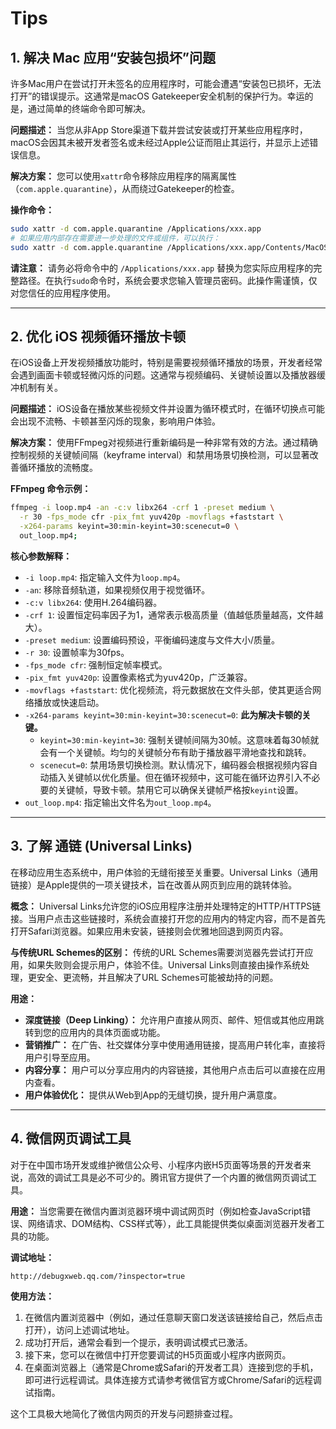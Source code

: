 # Tips

## **1. 解决 Mac 应用“安装包损坏”问题**

许多Mac用户在尝试打开未签名的应用程序时，可能会遭遇“安装包已损坏，无法打开”的错误提示。这通常是macOS Gatekeeper安全机制的保护行为。幸运的是，通过简单的终端命令即可解决。

**问题描述：** 当您从非App Store渠道下载并尝试安装或打开某些应用程序时，macOS会因其未被开发者签名或未经过Apple公证而阻止其运行，并显示上述错误信息。

**解决方案：** 您可以使用`xattr`命令移除应用程序的隔离属性（`com.apple.quarantine`），从而绕过Gatekeeper的检查。

**操作命令：**

```bash
sudo xattr -d com.apple.quarantine /Applications/xxx.app
# 如果应用内部存在需要进一步处理的文件或组件，可以执行：
sudo xattr -d com.apple.quarantine /Applications/xxx.app/Contents/MacOS/*;
```

**请注意：** 请务必将命令中的 `/Applications/xxx.app` 替换为您实际应用程序的完整路径。在执行`sudo`命令时，系统会要求您输入管理员密码。此操作需谨慎，仅对您信任的应用程序使用。

---

## **2. 优化 iOS 视频循环播放卡顿**

在iOS设备上开发视频播放功能时，特别是需要视频循环播放的场景，开发者经常会遇到画面卡顿或轻微闪烁的问题。这通常与视频编码、关键帧设置以及播放器缓冲机制有关。

**问题描述：** iOS设备在播放某些视频文件并设置为循环模式时，在循环切换点可能会出现不流畅、卡顿甚至闪烁的现象，影响用户体验。

**解决方案：** 使用FFmpeg对视频进行重新编码是一种非常有效的方法。通过精确控制视频的关键帧间隔（keyframe interval）和禁用场景切换检测，可以显著改善循环播放的流畅度。

**FFmpeg 命令示例：**

```bash
ffmpeg -i loop.mp4 -an -c:v libx264 -crf 1 -preset medium \
  -r 30 -fps_mode cfr -pix_fmt yuv420p -movflags +faststart \
  -x264-params keyint=30:min-keyint=30:scenecut=0 \
  out_loop.mp4;
```

**核心参数解释：**

* `-i loop.mp4`: 指定输入文件为`loop.mp4`。
* `-an`: 移除音频轨道，如果视频仅用于视觉循环。
* `-c:v libx264`: 使用H.264编码器。
* `-crf 1`: 设置恒定码率因子为1，通常表示极高质量（值越低质量越高，文件越大）。
* `-preset medium`: 设置编码预设，平衡编码速度与文件大小/质量。
* `-r 30`: 设置帧率为30fps。
* `-fps_mode cfr`: 强制恒定帧率模式。
* `-pix_fmt yuv420p`: 设置像素格式为yuv420p，广泛兼容。
* `-movflags +faststart`: 优化视频流，将元数据放在文件头部，使其更适合网络播放或快速启动。
* `-x264-params keyint=30:min-keyint=30:scenecut=0`: **此为解决卡顿的关键。**
  * `keyint=30:min-keyint=30`: 强制关键帧间隔为30帧。这意味着每30帧就会有一个关键帧。均匀的关键帧分布有助于播放器平滑地查找和跳转。
  * `scenecut=0`: 禁用场景切换检测。默认情况下，编码器会根据视频内容自动插入关键帧以优化质量。但在循环视频中，这可能在循环边界引入不必要的关键帧，导致卡顿。禁用它可以确保关键帧严格按`keyint`设置。
* `out_loop.mp4`: 指定输出文件名为`out_loop.mp4`。

---

## **3. 了解 通链 (Universal Links)**

在移动应用生态系统中，用户体验的无缝衔接至关重要。Universal Links（通用链接）是Apple提供的一项关键技术，旨在改善从网页到应用的跳转体验。

**概念：** Universal Links允许您的iOS应用程序注册并处理特定的HTTP/HTTPS链接。当用户点击这些链接时，系统会直接打开您的应用内的特定内容，而不是首先打开Safari浏览器。如果应用未安装，链接则会优雅地回退到网页内容。

**与传统URL Schemes的区别：** 传统的URL Schemes需要浏览器先尝试打开应用，如果失败则会提示用户，体验不佳。Universal Links则直接由操作系统处理，更安全、更流畅，并且解决了URL Schemes可能被劫持的问题。

**用途：**

* **深度链接（Deep Linking）：** 允许用户直接从网页、邮件、短信或其他应用跳转到您的应用内的具体页面或功能。
* **营销推广：** 在广告、社交媒体分享中使用通用链接，提高用户转化率，直接将用户引导至应用。
* **内容分享：** 用户可以分享应用内的内容链接，其他用户点击后可以直接在应用内查看。
* **用户体验优化：** 提供从Web到App的无缝切换，提升用户满意度。

---

## **4. 微信网页调试工具**

对于在中国市场开发或维护微信公众号、小程序内嵌H5页面等场景的开发者来说，高效的调试工具是必不可少的。腾讯官方提供了一个内置的微信网页调试工具。

**用途：** 当您需要在微信内置浏览器环境中调试网页时（例如检查JavaScript错误、网络请求、DOM结构、CSS样式等），此工具能提供类似桌面浏览器开发者工具的功能。

**调试地址：**

```
http://debugxweb.qq.com/?inspector=true
```

**使用方法：**

1. 在微信内置浏览器中（例如，通过任意聊天窗口发送该链接给自己，然后点击打开），访问上述调试地址。
2. 成功打开后，通常会看到一个提示，表明调试模式已激活。
3. 接下来，您可以在微信中打开您要调试的H5页面或小程序内嵌网页。
4. 在桌面浏览器上（通常是Chrome或Safari的开发者工具）连接到您的手机，即可进行远程调试。具体连接方式请参考微信官方或Chrome/Safari的远程调试指南。

这个工具极大地简化了微信内网页的开发与问题排查过程。
